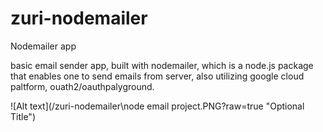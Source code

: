 # zuri-nodemailer
Nodemailer app

basic email sender app, built with nodemailer, which is a node.js package that enables one to send emails from server, also utilizing google cloud paltform, ouath2/oauthpalyground.

![Alt text](/zuri-nodemailer\node email project.PNG?raw=true "Optional Title")
